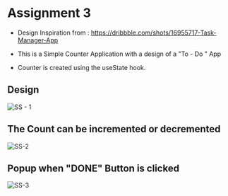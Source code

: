 # Assignment 3 

- Design Inspiration from : https://dribbble.com/shots/16955717-Task-Manager-App

- This is a Simple Counter Application with a design of a "To - Do " App
- Counter is created using the useState hook.

<h2> Design </h2>

![SS - 1](https://user-images.githubusercontent.com/98111777/150905012-6d6ac323-1535-4d1a-88b9-7ad9a0b041ad.PNG)

<h2>The Count can be incremented or decremented</h2>

![SS-2](https://user-images.githubusercontent.com/98111777/150905064-e1d2f071-817d-4641-b941-373e9a44bc21.PNG)

<h2>Popup when "DONE" Button is clicked</h2>

![SS-3](https://user-images.githubusercontent.com/98111777/150905073-591a8a4a-6637-4ab2-9cd9-e11dcfa660c4.PNG)

